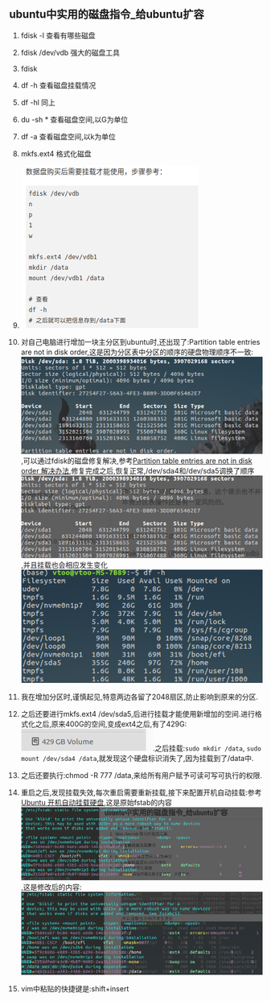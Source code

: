 ## ubuntu中实用的磁盘指令_给ubuntu扩容

1. fdisk -l   查看有哪些磁盘
2. fdisk /dev/vdb  强大的磁盘工具
3. fdisk
4. df -h      查看磁盘挂载情况
5. df -hl     同上
6. du -sh *	  查看磁盘空间,以G为单位
7. df -a 	  查看磁盘空间,以k为单位
8. mkfs.ext4  格式化磁盘
9. ![](./images/fdisk.png)

10. 对自己电脑进行增加一块主分区到ubuntu时,还出现了:Partition table entries are not in disk order,这是因为分区表中分区的顺序的硬盘物理顺序不一致:![](./images/fdisk1.png),可以通过fdisk的磁盘修复解决,参考[Partition table entries are not in disk order 解决办法](https://blog.csdn.net/rainday0310/article/details/6347377),修复完成之后,恢复正常,/dev/sda4和/dev/sda5调换了顺序![](./images/fdisk2.png),并且挂载也会相应发生变化![](./images/df_h.png)

11. 我在增加分区时,谨慎起见,特意两边各留了2048扇区,防止影响到原来的分区.

12. 之后还要进行mkfs.ext4 /dev/sda5,后进行挂载才能使用新增加的空间.进行格式化之后,原来400G的空间,变成ext4之后,有了429G:![](./images/429.png).之后挂载:`sudo mkdir /data`,
`sudo mount /dev/sda4 /data`,就发现这个硬盘标识消失了,因为挂载到了/data中.

13. 之后还要执行:chmod -R 777 /data,来给所有用户赋予可读可写可执行的权限.

14. 重启之后,发现挂载失效,每次重启需要重新挂载,接下来配置开机自动挂载:参考[Ubuntu 开机自动挂载硬盘](https://www.cnblogs.com/fieldtianye/p/9295986.html),这是原始fstab的内容![](./images/fstab1.png),这是修改后的内容:![](./images/fstab2.png)

15. vim中粘贴的快捷键是:shift+insert